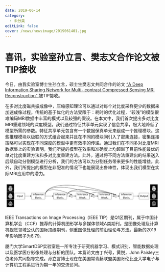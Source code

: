 ```yaml
---
date: 2019-06-14
category:
  - 未分类
editLink: false
cover: /news/newsimage/2019061401.jpg
---
```



# 喜讯，实验室孙立言、樊志文合作论文被TIP接收

今日，由我实验室博士生孙立言，硕士生樊志文共同合作的论文 [ “A Deep Information Sharing Network for Multi-
contrast Compressed Sensing MRI Reconstruction”
](https://arxiv.org/abs/1804.03596) 被TIP接收。


<!-- more -->


在多对比度磁共振成像中，压缩感知理论可以通过对每个对比度采样更少的数据来加速成像过程。传统的基于优化的方法受限于：耗时的优化过程，“较浅”的模型很难编码MRI数据中丰富的模式以及较强的假设。在本文中，我们首次提出多对比度MRI重建领域的深度模型。我们通过特征共享单元实现了信息共享，极大地降低了模型所需的参数。特征共享单元包含有一个数据保真单元来组成一个推理模块。这些推理模块以级联的方式组合起来并且在不同的模块间引入了密集连接，密集连接策略可以实现在不同深度的模型中更有效率的传递。通过我们在不同多对比度MRI数据集上的实验表明，我们所提的模型在效率和准确度上均超越了目前性能最优的单对比度重建方法和多对比度重建方法。此外，通过将不同方法重建出的结果送入后续自动分割模型进行分析，我们的方法可以为分割任务带来更多的性能增益。此外，我们所提出的模型在非配准的情况下也能展现出鲁棒性，体现出我们模型在实际MRI应用中的潜力。



![](/news/newsimage/2019061401.jpg)



IEEE Transactions on Image Processing（IEEE
TIP）是Q1区期刊，属于中国计算机学会（CCF）推荐的计算机图形学与多媒体领域A类期刊，是图像处理及计算机视觉领域公认的国际顶级期刊，侧重图像处理的前沿理论与方法。最新的2019年影响因子为6.79。



厦门大学SmartDSP实验室是一所专注于研究机器学习、模式识别、智能数据处理以及医学医疗影像处理与分析的团队。本篇论文由丁兴号，黄悦，John
Paisley三位老师共同指导完成。孙立言博士现在在美国常青藤联盟美国哥伦比亚大学电子与计算机工程系进行为期一年的交流访问。

